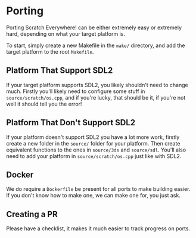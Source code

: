 # Porting

Porting Scratch Everywhere! can be either extremely easy or extremely hard, depending on what your target platform is.

To start, simply create a new Makefile in the `make/` directory, and add the target platform to the root `Makefile`.

## Platform That Support SDL2

If your target platform supports SDL2, you likely shouldn't need to change much. Firstly you'll likely need to configure some stuff in `source/scratch/os.cpp`, and if you're lucky, that should be it, if you're not well it should tell you the error!

## Platform That Don't Support SDL2

If your platform doesn't support SDL2 you have a lot more work, firstly create a new folder in the `source/` folder for your platform. Then create equivalent functions to the ones in `source/3ds` and `source/sdl`. You'll also need to add your platform in `source/scratch/os.cpp` just like with SDL2.

## Docker

We do require a `Dockerfile` be present for all ports to make building easier. If you don't know how to make one, we can make one for, you just ask.

## Creating a PR

Please have a checklist, it makes it much easier to track progress on ports.
